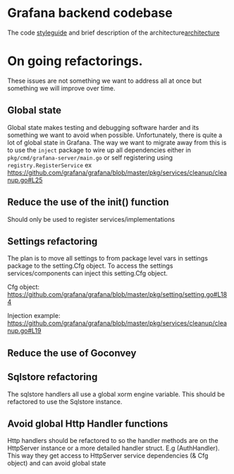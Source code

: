 # Grafana backend codebase

The code [styleguide](STYLEGUIDE.md) and brief description of the architecture[architecture](ARCHITECTURE.md)

# On going refactorings.
These issues are not something we want to address all at once but something we will improve over time. 

## Global state
Global state makes testing and debugging software harder and its something we want to avoid when possible.
Unfortunately, there is quite a lot of global state in Grafana. The way we want to migrate away from this
is to use the `inject` package to wire up all dependencies either in `pkg/cmd/grafana-server/main.go` or
self registering using `registry.RegisterService` ex https://github.com/grafana/grafana/blob/master/pkg/services/cleanup/cleanup.go#L25

## Reduce the use of the init() function
Should only be used to register services/implementations

## Settings refactoring 
The plan is to move all settings to from package level vars in settings package to the setting.Cfg object. To access the settings services/components can inject this setting.Cfg object. 

Cfg object: 
https://github.com/grafana/grafana/blob/master/pkg/setting/setting.go#L184

Injection example:
https://github.com/grafana/grafana/blob/master/pkg/services/cleanup/cleanup.go#L19

## Reduce the use of Goconvey

## Sqlstore refactoring
The sqlstore handlers all use a global xorm engine variable. This should be refactored to use the Sqlstore instance. 

## Avoid global Http Handler functions
Http handlers should be refactored to so the handler methods are on the HttpServer instance or a more detailed handler struct. E.g (AuthHandler). This way they get access to HttpServer service dependencies (& Cfg object) and can avoid global state



